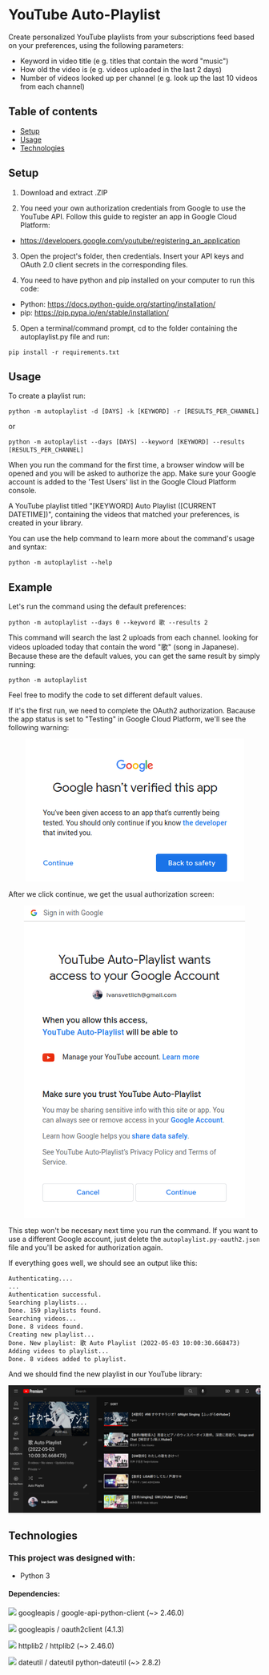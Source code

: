 # YouTube Auto-Playlist
Create personalized YouTube playlists from your subscriptions feed based on your preferences, using the following parameters:
* Keyword in video title (e g. titles that contain the word "music")
* How old the video is (e g. videos uploaded in the last 2 days)
* Number of videos looked up per channel (e g. look up the last 10 videos from each channel)

## Table of contents
* [Setup](#setup)
* [Usage](#usage)
* [Technologies](#technologies)

## Setup
1. Download and extract .ZIP

2. You need your own authorization credentials from Google to use the YouTube API. Follow this guide to register an app in Google Cloud Platform: 
* https://developers.google.com/youtube/registering_an_application 

3. Open the project's folder, then credentials. Insert your API keys and OAuth 2.0 client secrets in the corresponding files.

4. You need to have python and pip installed on your computer to run this code:
  * Python: https://docs.python-guide.org/starting/installation/
  * pip: https://pip.pypa.io/en/stable/installation/

5. Open a terminal/command prompt, cd to the folder containing the autoplaylist.py file and run:
```
pip install -r requirements.txt
```
## Usage
To create a playlist run:
```
python -m autoplaylist -d [DAYS] -k [KEYWORD] -r [RESULTS_PER_CHANNEL]
```
or
```
python -m autoplaylist --days [DAYS] --keyword [KEYWORD] --results [RESULTS_PER_CHANNEL]
```
When you run the command for the first time, a browser window will be opened and you will be asked to authorize the app. Make sure your Google account is added to the 'Test Users' list in the Google Cloud Platform console.

A YouTube playlist titled "[KEYWORD] Auto Playlist ([CURRENT DATETIME])", containing the videos that matched your preferences, is created in your library.

You can use the help command to learn more about the command's usage and syntax:
```
python -m autoplaylist --help
```

## Example
Let's run the command using the default preferences:
```
python -m autoplaylist --days 0 --keyword 歌 --results 2
```
This command will search the last 2 uploads from each channel. looking for videos uploaded today that contain the word "歌" (song in Japanese). Because these are the default values, you can get the same result by simply running:
```
python -m autoplaylist
```
Feel free to modify the code to set different default values. 

If it's the first run, we need to complete the OAuth2 authorization. Bacause the app status is set to "Testing" in Google Cloud Platform, we'll see the following warning:

<p align="center"><img alt="warning" src="https://github.com/ivan-svetlich/youtube_autoplaylist/blob/master/images/autoplaylist_oauth_1.png"</p>

After we click continue, we get the usual authorization screen:

 <p align="center"><img alt="authorization" src="https://github.com/ivan-svetlich/youtube_autoplaylist/blob/master/images/autoplaylist_oauth_2.png"</p>

This step won't be necesary next time you run the command. If you want to use a different Google account, just delete the ```autoplaylist.py-oauth2.json``` file and you'll be asked for authorization again.

If everything goes well, we should see an output like this:
```
Authenticating....
...
Authentication successful.
Searching playlists...
Done. 159 playlists found.
Searching videos...
Done. 8 videos found.
Creating new playlist...
Done. New playlist: 歌 Auto Playlist (2022-05-03 10:00:30.668473)
Adding videos to playlist...
Done. 8 videos added to playlist.
```

And we should find the new playlist in our YouTube library:

 <p align="center"><img alt="playlist" src="https://github.com/ivan-svetlich/youtube_autoplaylist/blob/master/images/autoplaylist_result.png"</p>

## Technologies
### This project was designed with:
* Python 3

#### Dependencies:
<p><img src="https://avatars.githubusercontent.com/u/16785467?s=40&v=4" height="16px"></img> googleapis / google-api-python-client (~> 2.46.0)</p>
<p><img src="https://avatars.githubusercontent.com/u/16785467?s=40&v=4" height="16px"></img> googleapis / oauth2client (4.1.3)</p>
<p><img src="https://avatars.githubusercontent.com/u/17128733?s=40&v=4" height="16px"></img> httplib2 / httplib2 (~> 2.46.0)</p>
<p><img src="https://avatars.githubusercontent.com/u/9849410?s=40&v=4" height="16px"></img> dateutil / dateutil python-dateutil (~> 2.8.2)</p>
